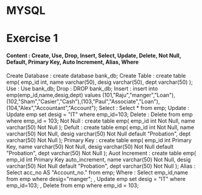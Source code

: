 # MYSQL
<h1> Exercise 1  </h1>
<h4> Content : Create, Use, Drop, Insert, Select, Update, Delete, Not Null, Default, Primary Key, Auto Increment, Alias, Where </h4>

<p>
  
  Create Database : create database bank_db;
  Create Table : create table emp( emp_id int, name varchar(50), desig varchar(50), dept varchar(50) );
  Use : Use bank_db;
  Drop : DROP bank_db;
  Insert : insert into emp(emp_id,name,desig,dept) values (101,"Raju","manger","Loan"),(102,"Sham","Casier","Cash"),(103,"Paul","Associate","Loan"),(104,"Alex","Accountant","Account");
  Select : Select * from emp;
  Update : Update emp set desig = "IT" where emp_id=103;
  Delete : Delete from emp where emp_id = 103;
  Not Null : create table emp( emp_id int Not Null, name varchar(50) Not Null );
  Defult : create table emp( emp_id int Not Null, name varchar(50) Not Null, desig varchar(50) Not Null default "Probation", dept varchar(50) Not Null );
  Primary Key : create table emp( emp_id int Primary Key, name varchar(50) Not Null, desig varchar(50) Not Null default "Probation", dept varchar(50) Not Null );
  Auot Increment : create table emp( emp_id int Primary Key auto_increment, name varchar(50) Not Null, desig varchar(50) Not Null default "Probation", dept varchar(50) Not Null );
  Alias : Select acc_no AS "Account_no." from emp;
  Where : Select emp_id,name from emp where desig="manger"; , Update emp set desig = "IT" where emp_id=103; , Delete from emp where emp_id = 103;
  
</p>

